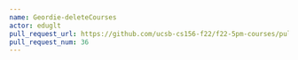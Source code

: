 ```yaml
---
name: Geordie-deleteCourses
actor: eduglt
pull_request_url: https://github.com/ucsb-cs156-f22/f22-5pm-courses/pull/36
pull_request_num: 36
---
```

